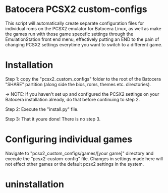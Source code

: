 # Batocera PCSX2 custom-configs 
This script will automatically create separate configuration files for individual roms on the PCSX2 emulator for Batocera Linux, as well as make the games run with those game specefic settings through the EmulationStation front end menu, effectively putting an END to the pain of changing PCSX2 settings everytime you want to switch to a different game. 

# Installation
Step 1: copy the "pcsx2_custom_configs" folder to the root of the Batocera "SHARE" partition (along side the bios, roms, themes etc. directories). 

 -> NOTE: If you haven't set up and configured the PCSX2 settings on your Batocera installation already, do that before continuing to step 2. 

Step 2: Execute the "install.py" file.

Step 3: That it youre done! There is no step 3.


# Configuring individual games
Navigate to "pcsx2_custom_configs/games/[your game]" directory and execute the “pcsx2-custom-config” file. Changes in settings made here will not effect other games or the default pcsx2 settings in the system.

# uninstallation 

